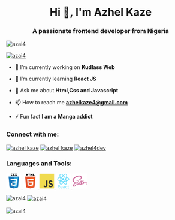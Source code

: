<h1 align="center">Hi 👋, I'm Azhel Kaze</h1>
<h3 align="center">A passionate frontend developer from Nigeria</h3>

<p align="left"> <img src="https://komarev.com/ghpvc/?username=azai4&label=Profile%20views&color=0e75b6&style=flat" alt="azai4" /> </p>

<p align="left"> <a href="https://github.com/ryo-ma/github-profile-trophy"><img src="https://github-profile-trophy.vercel.app/?username=azai4" alt="azai4" /></a> </p>

- 🔭 I’m currently working on **Kudlass Web**

- 🌱 I’m currently learning **React JS**

- 💬 Ask me about **Html,Css and Javascript**

- 📫 How to reach me **azhelkaze4@gmail.com**

- ⚡ Fun fact **I am a Manga addict**

<h3 align="left">Connect with me:</h3>
<p align="left">
<a href="https://linkedin.com/in/azhel kaze" target="blank"><img align="center" src="https://raw.githubusercontent.com/rahuldkjain/github-profile-readme-generator/master/src/images/icons/Social/linked-in-alt.svg" alt="azhel kaze" height="30" width="40" /></a>
<a href="https://fb.com/azhel kaze" target="blank"><img align="center" src="https://raw.githubusercontent.com/rahuldkjain/github-profile-readme-generator/master/src/images/icons/Social/facebook.svg" alt="azhel kaze" height="30" width="40" /></a>
<a href="https://instagram.com/azhel4dev" target="blank"><img align="center" src="https://raw.githubusercontent.com/rahuldkjain/github-profile-readme-generator/master/src/images/icons/Social/instagram.svg" alt="azhel4dev" height="30" width="40" /></a>
</p>

<h3 align="left">Languages and Tools:</h3>
<p align="left"> <a href="https://www.w3schools.com/css/" target="_blank" rel="noreferrer"> <img src="https://raw.githubusercontent.com/devicons/devicon/master/icons/css3/css3-original-wordmark.svg" alt="css3" width="40" height="40"/> </a> <a href="https://www.w3.org/html/" target="_blank" rel="noreferrer"> <img src="https://raw.githubusercontent.com/devicons/devicon/master/icons/html5/html5-original-wordmark.svg" alt="html5" width="40" height="40"/> </a> <a href="https://developer.mozilla.org/en-US/docs/Web/JavaScript" target="_blank" rel="noreferrer"> <img src="https://raw.githubusercontent.com/devicons/devicon/master/icons/javascript/javascript-original.svg" alt="javascript" width="40" height="40"/> </a> <a href="https://reactjs.org/" target="_blank" rel="noreferrer"> <img src="https://raw.githubusercontent.com/devicons/devicon/master/icons/react/react-original-wordmark.svg" alt="react" width="40" height="40"/> </a> <a href="https://sass-lang.com" target="_blank" rel="noreferrer"> <img src="https://raw.githubusercontent.com/devicons/devicon/master/icons/sass/sass-original.svg" alt="sass" width="40" height="40"/> </a> </p>

<p><img align="left" src="https://github-readme-stats.vercel.app/api/top-langs?username=azai4&show_icons=true&locale=en&layout=compact" alt="azai4" /></p>

<p>&nbsp;<img align="center" src="https://github-readme-stats.vercel.app/api?username=azai4&show_icons=true&locale=en" alt="azai4" /></p>

<p><img align="center" src="https://github-readme-streak-stats.herokuapp.com/?user=azai4&" alt="azai4" /></p>
